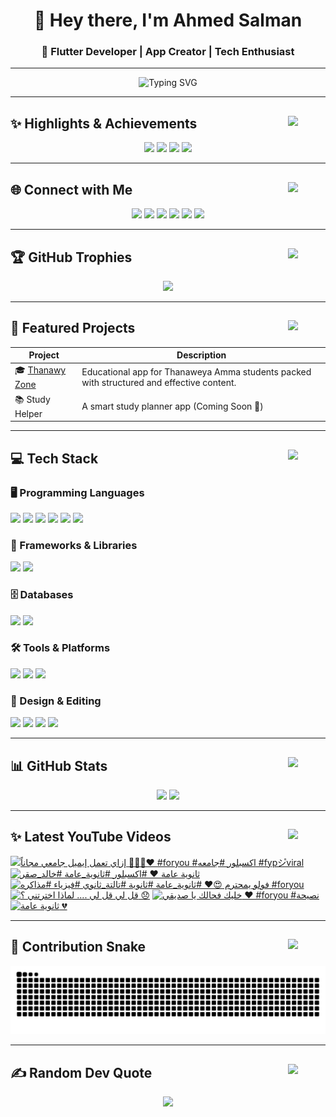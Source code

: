 <h1 align="center">👋 Hey there, I'm Ahmed Salman</h1>
<h3 align="center">🚀 Flutter Developer | App Creator | Tech Enthusiast</h3>

---

<p align="center">
  <img src="https://readme-typing-svg.demolab.com?font=Fira+Code&weight=500&pause=1000&color=09F7E9&width=435&lines=Welcome+to+my+GitHub!;I'm+a+Flutter+Developer.;Building+apps+for+students+worldwide!" alt="Typing SVG" />
</p>

---

## ✨ Highlights & Achievements <img src="https://media.giphy.com/media/3o7TKtnuHOHHUjR38Y/giphy.gif" width="60" align="right"/>

<p align="center">
  <img src="https://img.shields.io/badge/Downloads-200K%2B-success?style=for-the-badge&logo=google-play&logoColor=white"/>
  <img src="https://img.shields.io/badge/Experience-5+%20Years-blueviolet?style=for-the-badge"/>
  <img src="https://img.shields.io/badge/Focus-Education%20Apps-orange?style=for-the-badge"/>
  <img src="https://img.shields.io/badge/TimeZone-Egypt%20UTC%2B2-blue?style=for-the-badge"/>
</p>

---

## 🌐 Connect with Me <img src="https://media.giphy.com/media/26BRv0ThflsHCqDrG/giphy.gif" width="60" align="right"/>

<p align="center">
  <a href="https://linkedin.com/in/ahmed-3rida"><img src="https://img.shields.io/badge/LinkedIn-%230077B5.svg?logo=linkedin&logoColor=white"/></a>
  <a href="https://youtube.com/@A7med.Salman.3rida"><img src="https://img.shields.io/badge/YouTube-%23FF0000.svg?logo=YouTube&logoColor=white"/></a>
  <a href="https://discord.gg/X7EBa5gVSc"><img src="https://img.shields.io/badge/Discord-%237289DA.svg?logo=discord&logoColor=white"/></a>
  <a href="https://instagram.com/a7med.salman.3rida"><img src="https://img.shields.io/badge/Instagram-%23E4405F.svg?logo=Instagram&logoColor=white"/></a>
  <a href="https://tiktok.com/@a7med.salman.3rida"><img src="https://img.shields.io/badge/TikTok-%23000000.svg?logo=TikTok&logoColor=white"/></a>
  <a href="https://facebook.com/Ahmed.Salman.Areda"><img src="https://img.shields.io/badge/Facebook-%231877F2.svg?logo=Facebook&logoColor=white"/></a>
</p>

---

## 🏆 GitHub Trophies <img src="https://media.giphy.com/media/5GoVLqeAOo6PK/giphy.gif" width="60" align="right"/>

<p align="center">
  <img src="https://github-profile-trophy.vercel.app/?username=ahmed-3rida&theme=dracula&row=1&column=7" />
</p>

---

## 🚀 Featured Projects <img src="https://media.giphy.com/media/13HgwGsXF0aiGY/giphy.gif" width="60" align="right"/>

| Project | Description |
| ------- | ----------- |
| 🎓 [Thanawy Zone](https://play.google.com/store/apps/details?id=com.eltafouq3sec) | Educational app for Thanaweya Amma students packed with structured and effective content. |
| 📚 Study Helper | A smart study planner app (Coming Soon 🚀) |

---

## 💻 Tech Stack <img src="https://media.giphy.com/media/LMt9638dO8dftAjtco/giphy.gif" width="60" align="right"/>

### 🖥️ Programming Languages
<p>
  <img src="https://img.shields.io/badge/Dart-0175C2?style=for-the-badge&logo=dart&logoColor=white"/>
  <img src="https://img.shields.io/badge/Python-3670A0?style=for-the-badge&logo=python&logoColor=ffdd54"/>
  <img src="https://img.shields.io/badge/C-00599C?style=for-the-badge&logo=c&logoColor=white"/>
  <img src="https://img.shields.io/badge/C++-00599C?style=for-the-badge&logo=c%2B%2B&logoColor=white"/>
  <img src="https://img.shields.io/badge/HTML5-E34F26?style=for-the-badge&logo=html5&logoColor=white"/>
  <img src="https://img.shields.io/badge/CSS3-1572B6?style=for-the-badge&logo=css3&logoColor=white"/>
</p>

### 🚀 Frameworks & Libraries
<p>
  <img src="https://img.shields.io/badge/Flutter-02569B?style=for-the-badge&logo=flutter&logoColor=white"/>
  <img src="https://img.shields.io/badge/Firebase-FFCA28?style=for-the-badge&logo=firebase&logoColor=white"/>
</p>

### 🗄️ Databases
<p>
  <img src="https://img.shields.io/badge/Supabase-3ECF8E?style=for-the-badge&logo=supabase&logoColor=white"/>
  <img src="https://img.shields.io/badge/SQLite-07405E?style=for-the-badge&logo=sqlite&logoColor=white"/>
</p>

### 🛠️ Tools & Platforms
<p>
  <img src="https://img.shields.io/badge/Git-F05033?style=for-the-badge&logo=git&logoColor=white"/>
  <img src="https://img.shields.io/badge/GitHub-181717?style=for-the-badge&logo=github&logoColor=white"/>
  <img src="https://img.shields.io/badge/Notion-000000?style=for-the-badge&logo=notion&logoColor=white"/>
</p>

### 🎨 Design & Editing
<p>
  <img src="https://img.shields.io/badge/Figma-F24E1E?style=for-the-badge&logo=figma&logoColor=white"/>
  <img src="https://img.shields.io/badge/Canva-00C4CC?style=for-the-badge&logo=canva&logoColor=white"/>
  <img src="https://img.shields.io/badge/Photoshop-31A8FF?style=for-the-badge&logo=adobe-photoshop&logoColor=white"/>
  <img src="https://img.shields.io/badge/Premiere%20Pro-9999FF?style=for-the-badge&logo=adobe-premiere-pro&logoColor=white"/>
</p>

---

## 📊 GitHub Stats <img src="https://media.giphy.com/media/l3vR85PnGsBwu1PFK/giphy.gif" width="60" align="right"/>

<p align="center">
  <img src="https://streak-stats.demolab.com?user=ahmed-3rida&theme=dracula&hide_border=true&border_radius=5" height="150"/>
  <img src="https://github-readme-stats.vercel.app/api/top-langs/?username=ahmed-3rida&layout=compact&theme=dracula&hide_border=true" height="150"/>
</p>

---

## ✨ Latest YouTube Videos <img src="https://media.giphy.com/media/f9k1tV7HyORcngKF8v/giphy.gif" width="60" align="right"/>

<!-- BEGIN YOUTUBE-CARDS -->
[![إزاي تعمل إيميل جامعي مجاناً 👨🏻‍🎓❤️ #foryou #اكسبلور #جامعه #fypシ゚viral](https://ytcards.demolab.com/?id=PqU4uED5_94&title=%D8%A5%D8%B2%D8%A7%D9%8A+%D8%AA%D8%B9%D9%85%D9%84+%D8%A5%D9%8A%D9%85%D9%8A%D9%84+%D8%AC%D8%A7%D9%85%D8%B9%D9%8A+%D9%85%D8%AC%D8%A7%D9%86%D8%A7%D9%8B+%F0%9F%91%A8%F0%9F%8F%BB%E2%80%8D%F0%9F%8E%93%E2%9D%A4%EF%B8%8F+%23foryou+%23%D8%A7%D9%83%D8%B3%D8%A8%D9%84%D9%88%D8%B1+%23%D8%AC%D8%A7%D9%85%D8%B9%D9%87+%23fyp%E3%82%B7%E3%82%9Aviral&lang=en&timestamp=1750592284&background_color=%230d1117&title_color=%23ffffff&stats_color=%23dedede&max_title_lines=1&width=250&border_radius=5 "إزاي تعمل إيميل جامعي مجاناً 👨🏻‍🎓❤️ #foryou #اكسبلور #جامعه #fypシ゚viral")](https://www.youtube.com/shorts/PqU4uED5_94)
[![ثانوية عامة ❤️ #اكسبلور  #ثانوية_عامة #خالد_صقر](https://ytcards.demolab.com/?id=5BLzq4n1-V0&title=%D8%AB%D8%A7%D9%86%D9%88%D9%8A%D8%A9+%D8%B9%D8%A7%D9%85%D8%A9+%E2%9D%A4%EF%B8%8F+%23%D8%A7%D9%83%D8%B3%D8%A8%D9%84%D9%88%D8%B1++%23%D8%AB%D8%A7%D9%86%D9%88%D9%8A%D8%A9_%D8%B9%D8%A7%D9%85%D8%A9+%23%D8%AE%D8%A7%D9%84%D8%AF_%D8%B5%D9%82%D8%B1&lang=en&timestamp=1749983543&background_color=%230d1117&title_color=%23ffffff&stats_color=%23dedede&max_title_lines=1&width=250&border_radius=5 "ثانوية عامة ❤️ #اكسبلور  #ثانوية_عامة #خالد_صقر")](https://www.youtube.com/shorts/5BLzq4n1-V0)
[![فولو يمحترم 😍❤️ #ثانوية_عامة #ثانوية #تالتة_ثانوي #فيزياء #مذاكره #foryou](https://ytcards.demolab.com/?id=qCR0T-eXL18&title=%D9%81%D9%88%D9%84%D9%88+%D9%8A%D9%85%D8%AD%D8%AA%D8%B1%D9%85+%F0%9F%98%8D%E2%9D%A4%EF%B8%8F+%23%D8%AB%D8%A7%D9%86%D9%88%D9%8A%D8%A9_%D8%B9%D8%A7%D9%85%D8%A9+%23%D8%AB%D8%A7%D9%86%D9%88%D9%8A%D8%A9+%23%D8%AA%D8%A7%D9%84%D8%AA%D8%A9_%D8%AB%D8%A7%D9%86%D9%88%D9%8A+%23%D9%81%D9%8A%D8%B2%D9%8A%D8%A7%D8%A1+%23%D9%85%D8%B0%D8%A7%D9%83%D8%B1%D9%87+%23foryou&lang=en&timestamp=1749775899&background_color=%230d1117&title_color=%23ffffff&stats_color=%23dedede&max_title_lines=1&width=250&border_radius=5 "فولو يمحترم 😍❤️ #ثانوية_عامة #ثانوية #تالتة_ثانوي #فيزياء #مذاكره #foryou")](https://www.youtube.com/shorts/qCR0T-eXL18)
[![قل لي قل لي .... لماذا اخترتني ؟ 😞](https://ytcards.demolab.com/?id=6EZXyEfMQIs&title=%D9%82%D9%84+%D9%84%D9%8A+%D9%82%D9%84+%D9%84%D9%8A+....+%D9%84%D9%85%D8%A7%D8%B0%D8%A7+%D8%A7%D8%AE%D8%AA%D8%B1%D8%AA%D9%86%D9%8A+%D8%9F+%F0%9F%98%9E&lang=en&timestamp=1749592521&background_color=%230d1117&title_color=%23ffffff&stats_color=%23dedede&max_title_lines=1&width=250&border_radius=5 "قل لي قل لي .... لماذا اخترتني ؟ 😞")](https://www.youtube.com/shorts/6EZXyEfMQIs)
[![خليك فحالك يا صديقي ❤️ #foryou #نصيحة](https://ytcards.demolab.com/?id=T0ymspr7PCM&title=%D8%AE%D9%84%D9%8A%D9%83+%D9%81%D8%AD%D8%A7%D9%84%D9%83+%D9%8A%D8%A7+%D8%B5%D8%AF%D9%8A%D9%82%D9%8A+%E2%9D%A4%EF%B8%8F+%23foryou+%23%D9%86%D8%B5%D9%8A%D8%AD%D8%A9&lang=en&timestamp=1749520589&background_color=%230d1117&title_color=%23ffffff&stats_color=%23dedede&max_title_lines=1&width=250&border_radius=5 "خليك فحالك يا صديقي ❤️ #foryou #نصيحة")](https://www.youtube.com/shorts/T0ymspr7PCM)
[![ثانوية عامة 💔](https://ytcards.demolab.com/?id=6LYwmD36aS4&title=%D8%AB%D8%A7%D9%86%D9%88%D9%8A%D8%A9+%D8%B9%D8%A7%D9%85%D8%A9+%F0%9F%92%94&lang=en&timestamp=1747227760&background_color=%230d1117&title_color=%23ffffff&stats_color=%23dedede&max_title_lines=1&width=250&border_radius=5 "ثانوية عامة 💔")](https://www.youtube.com/shorts/6LYwmD36aS4)
<!-- END YOUTUBE-CARDS -->

---

## 🐍 Contribution Snake <img src="https://media.giphy.com/media/26ufdipQqU2lhNA4g/giphy.gif" width="60" align="right"/>

![Snake animation](https://github.com/ahmed-3rida/ahmed-3rida/blob/output/github-contribution-grid-snake.svg)

---

## ✍️ Random Dev Quote <img src="https://media.giphy.com/media/3o6gDWzmAzrpi5DQU8/giphy.gif" width="60" align="right"/>

<p align="center">
  <img src="https://quotes-github-readme.vercel.app/api?type=horizontal&theme=tokyonight"/>
</p>
